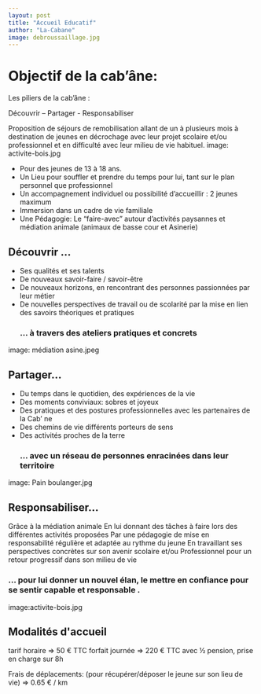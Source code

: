 ```yaml
---
layout: post
title: "Accueil Educatif"
author: "La-Cabane"
image: debroussaillage.jpg
---
```


# Objectif de la cab’âne:
Les piliers de la cab’âne : 

Découvrir – Partager - Responsabiliser

Proposition de séjours de remobilisation allant de un à plusieurs mois à destination de jeunes en décrochage avec leur projet scolaire et/ou professionnel et en difficulté avec leur milieu de vie habituel. 
image: activite-bois.jpg
- Pour des jeunes de 13 à 18 ans.
- Un Lieu pour souffler et prendre du temps pour lui, tant sur le plan personnel que professionnel
- Un  accompagnement individuel ou possibilité d’accueillir : 2 jeunes maximum
- Immersion dans un cadre de vie familiale 
- Une Pédagogie: Le “faire-avec” autour d’activités paysannes et médiation animale (animaux de basse cour et Asinerie)

## Découvrir …
- Ses qualités et ses talents 
- De nouveaux savoir-faire / savoir-être
- De nouveaux horizons, en rencontrant des personnes passionnées par leur métier
- De nouvelles perspectives de travail ou de scolarité par la mise en lien des savoirs théoriques et pratiques
    ###   … à travers des ateliers pratiques et concrets 
image: médiation asine.jpeg

  ## Partager…
- Du temps dans le quotidien, des expériences de la vie  
- Des moments conviviaux: sobres et joyeux
- Des pratiques et des postures professionnelles avec les partenaires de la Cab’ ne
- Des chemins de vie différents porteurs de sens 
- Des activités proches de la terre
     ###    … avec un réseau de personnes enracinées dans leur territoire 
image: Pain boulanger.jpg

## Responsabiliser…

Grâce à la médiation animale
En lui donnant des tâches à faire lors des différentes activités proposées
Par une pédagogie de mise en responsabilité régulière et adaptée au rythme du jeune
En travaillant ses perspectives concrètes sur son avenir scolaire et/ou Professionnel pour un retour progressif dans son milieu de vie
  ###    … pour lui donner un nouvel élan, le mettre en confiance pour  se sentir capable et responsable .
image:activite-bois.jpg

## Modalités d'accueil
tarif horaire => 50 € TTC
forfait journée => 220 € TTC  avec ½ pension, prise en charge sur 8h

Frais de déplacements: (pour récupérer/déposer le jeune sur son lieu de vie) => 0.65 € / km 




